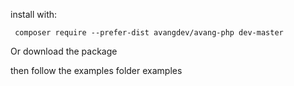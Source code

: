 
install with: 

``` composer require --prefer-dist avangdev/avang-php dev-master```

Or download the package

then follow the examples folder examples
